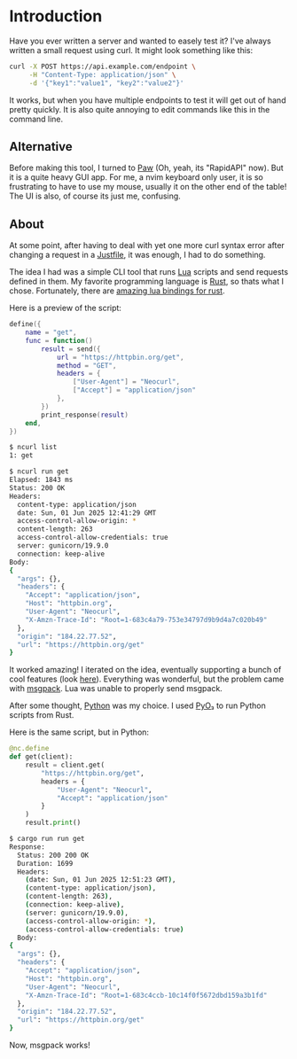 # Introduction

Have you ever written a server and wanted to easely test it? I've always written a small request using curl. It might look something like this:

```bash
curl -X POST https://api.example.com/endpoint \
     -H "Content-Type: application/json" \
     -d '{"key1":"value1", "key2":"value2"}'
```

It works, but when you have multiple endpoints to test it will get out of hand pretty quickly.
It is also quite annoying to edit commands like this in the command line.

## Alternative

Before making this tool, I turned to [Paw](https://paw.cloud/) (Oh, yeah, its "RapidAPI" now).
But it is a quite heavy GUI app. For me, a nvim keyboard only user, it is so frustrating to have to use my mouse,
usually it on the other end of the table! The UI is also, of course its just me, confusing.

## About

At some point, after having to deal with yet one more curl syntax error after changing a request in a [Justfile](https://github.com/casey/just),
it was enough, I had to do something.

The idea I had was a simple CLI tool that runs [Lua](https://www.lua.org/) scripts and send requests defined in them.
My favorite programming language is [Rust](https://www.rust-lang.org/), so thats what I chose.
Fortunately, there are [amazing lua bindings for rust](https://github.com/mlua-rs/mlua).

Here is a preview of the script:

```lua
define({
    name = "get",
    func = function()
        result = send({
            url = "https://httpbin.org/get",
            method = "GET",
            headers = {
                ["User-Agent"] = "Neocurl",
                ["Accept"] = "application/json"
            },
        })
        print_response(result)
    end,
})
```

```bash
$ ncurl list
1: get

$ ncurl run get
Elapsed: 1843 ms
Status: 200 OK
Headers:
  content-type: application/json
  date: Sun, 01 Jun 2025 12:41:29 GMT
  access-control-allow-origin: *
  content-length: 263
  access-control-allow-credentials: true
  server: gunicorn/19.9.0
  connection: keep-alive
Body:
{
  "args": {},
  "headers": {
    "Accept": "application/json",
    "Host": "httpbin.org",
    "User-Agent": "Neocurl",
    "X-Amzn-Trace-Id": "Root=1-683c4a79-753e34797d9b9d4a7c020b49"
  },
  "origin": "184.22.77.52",
  "url": "https://httpbin.org/get"
}
```

It worked amazing! I iterated on the idea, eventually supporting a bunch of cool features
(look [here](https://github.com/LeviLovie/neocurl/blob/d268367d84363941a97e3eb95a1e92c2a086029d/README.md)).
Everything was wonderful, but the problem came with [msgpack](https://msgpack.org/index.html).
Lua was unable to properly send msgpack.

After some thought, [Python](https://www.python.org/) was my choice.
I used [PyO₃](https://github.com/pyo3/pyo3) to run Python scripts from Rust.

Here is the same script, but in Python:

```python
@nc.define
def get(client):
    result = client.get(
        "https://httpbin.org/get",
        headers = {
            "User-Agent": "Neocurl",
            "Accept": "application/json"
        }
    )
    result.print()
```

```bash
$ cargo run run get
Response:
  Status: 200 200 OK
  Duration: 1699
  Headers:
    (date: Sun, 01 Jun 2025 12:51:23 GMT),
    (content-type: application/json),
    (content-length: 263),
    (connection: keep-alive),
    (server: gunicorn/19.9.0),
    (access-control-allow-origin: *),
    (access-control-allow-credentials: true)
  Body:
{
  "args": {},
  "headers": {
    "Accept": "application/json",
    "Host": "httpbin.org",
    "User-Agent": "Neocurl",
    "X-Amzn-Trace-Id": "Root=1-683c4ccb-10c14f0f5672dbd159a3b1fd"
  },
  "origin": "184.22.77.52",
  "url": "https://httpbin.org/get"
}
```

Now, msgpack works!
